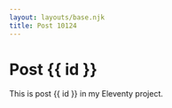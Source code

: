 ```yaml
---
layout: layouts/base.njk
title: Post 10124
---
```


# Post {{ id }}

This is post {{ id }} in my Eleventy project.
